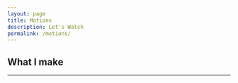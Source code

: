 ```yaml
---
layout: page
title: Motions
description: Let's Watch
permalink: /motions/
---
```


<style type="text/css" media="screen">
  .container {
    margin: 0px auto;
    max-width: 600px;
  }
</style>


## What I make 


***
